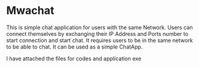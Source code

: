 # Mwachat
This is simple chat application for users with the same Network. Users can connect themselves by exchanging their IP Address and Ports number to start connection and start chat.
It requires users to be in the same network to be able to chat. It can be used as a simple ChatApp.

I have attached the files for codes and application exe


